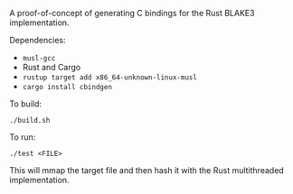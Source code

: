 A proof-of-concept of generating C bindings for the Rust BLAKE3 implementation.

Dependencies:

- `musl-gcc`
- Rust and Cargo
- `rustup target add x86_64-unknown-linux-musl`
- `cargo install cbindgen`

To build:

```
./build.sh
```

To run:

```
./test <FILE>
```

This will mmap the target file and then hash it with the Rust multithreaded
implementation.
